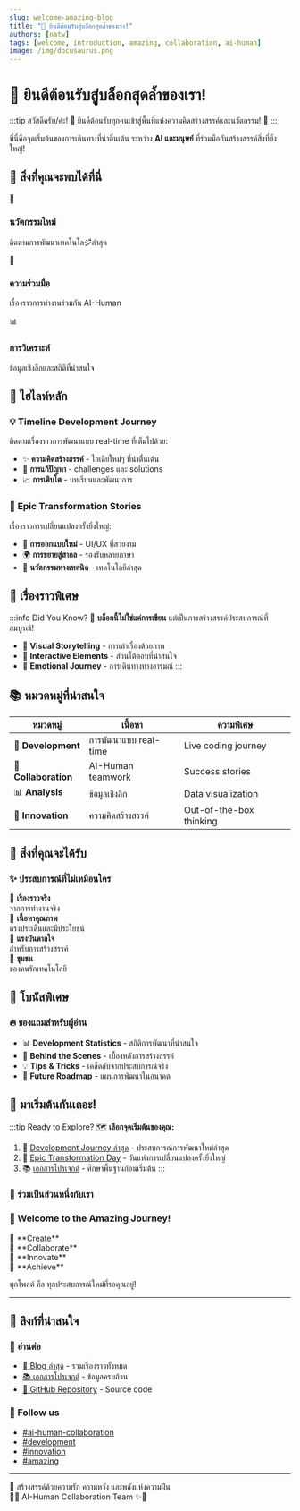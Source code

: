 ```yaml
---
slug: welcome-amazing-blog
title: "🎉 ยินดีต้อนรับสู่บล็อกสุดล้ำของเรา!"
authors: [natw]
tags: [welcome, introduction, amazing, collaboration, ai-human]
image: /img/docusaurus.png
---
```


# 🎉 ยินดีต้อนรับสู่บล็อกสุดล้ำของเรา!

:::tip สวัสดีครับ/ค่ะ! 👋
ยินดีต้อนรับทุกคนเข้าสู่พื้นที่แห่งความคิดสร้างสรรค์และนวัตกรรม! 🚀
:::

ที่นี่คือจุดเริ่มต้นของการเดินทางที่น่าตื่นเต้น ระหว่าง **AI และมนุษย์** ที่ร่วมมือกันสร้างสรรค์สิ่งที่ยิ่งใหญ่!

<!-- truncate -->

## 🌟 สิ่งที่คุณจะพบได้ที่นี่

<div style={{display: 'grid', gridTemplateColumns: 'repeat(auto-fit, minmax(250px, 1fr))', gap: '20px', margin: '30px 0'}}>
  <div style={{textAlign: 'center', padding: '25px', background: 'linear-gradient(135deg, #667eea, #764ba2)', borderRadius: '15px', color: 'white'}}>
    <div style={{fontSize: '3em', marginBottom: '15px'}}>🚀</div>
    <h3>นวัตกรรมใหม่</h3>
    <p>ติดตามการพัฒนาเทคโนโลジีล่าสุด</p>
  </div>
  
  <div style={{textAlign: 'center', padding: '25px', background: 'linear-gradient(135deg, #f093fb, #f5576c)', borderRadius: '15px', color: 'white'}}>
    <div style={{fontSize: '3em', marginBottom: '15px'}}>🤝</div>
    <h3>ความร่วมมือ</h3>
    <p>เรื่องราวการทำงานร่วมกัน AI-Human</p>
  </div>
  
  <div style={{textAlign: 'center', padding: '25px', background: 'linear-gradient(135deg, #4facfe, #00f2fe)', borderRadius: '15px', color: 'white'}}>
    <div style={{fontSize: '3em', marginBottom: '15px'}}>📊</div>
    <h3>การวิเคราะห์</h3>
    <p>ข้อมูลเชิงลึกและสถิติที่น่าสนใจ</p>
  </div>
</div>

## 🎯 ไฮไลท์หลัก

### 💡 **Timeline Development Journey**
ติดตามเรื่องราวการพัฒนาแบบ real-time ที่เต็มไปด้วย:
- ✨ **ความคิดสร้างสรรค์** - ไอเดียใหม่ๆ ที่น่าตื่นเต้น
- 🔧 **การแก้ปัญหา** - challenges และ solutions
- 📈 **การเติบโต** - บทเรียนและพัฒนาการ

### 🎨 **Epic Transformation Stories**
เรื่องราวการเปลี่ยนแปลงครั้งยิ่งใหญ่:
- 🌈 **การออกแบบใหม่** - UI/UX ที่สวยงาม
- 🌍 **การขยายสู่สากล** - รองรับหลายภาษา
- 🚀 **นวัตกรรมทางเทคนิค** - เทคโนโลยีล่าสุด

## 🎪 เรื่องราวพิเศษ

:::info Did You Know? 🤔
**บล็อกนี้ไม่ใช่แค่การเขียน** แต่เป็นการสร้างสรรค์ประสบการณ์ที่สมบูรณ์!

- 🎨 **Visual Storytelling** - การเล่าเรื่องด้วยภาพ
- 🎵 **Interactive Elements** - ส่วนโต้ตอบที่น่าสนใจ  
- 🌈 **Emotional Journey** - การเดินทางทางอารมณ์
:::

## 📚 หมวดหมู่ที่น่าสนใจ

| หมวดหมู่ | เนื้อหา | ความพิเศษ |
|---------|--------|-----------|
| 🚀 **Development** | การพัฒนาแบบ real-time | Live coding journey |
| 🤝 **Collaboration** | AI-Human teamwork | Success stories |
| 📊 **Analysis** | ข้อมูลเชิงลึก | Data visualization |
| 🎨 **Innovation** | ความคิดสร้างสรรค์ | Out-of-the-box thinking |

## 🌟 สิ่งที่คุณจะได้รับ

<div style={{background: 'linear-gradient(135deg, #74b9ff, #0984e3)', padding: '30px', borderRadius: '20px', color: 'white', margin: '30px 0'}}>
  <h3 style={{color: 'white', marginBottom: '20px'}}>✨ ประสบการณ์ที่ไม่เหมือนใคร</h3>
  
  <div style={{display: 'grid', gridTemplateColumns: 'repeat(auto-fit, minmax(200px, 1fr))', gap: '15px'}}>
    <div>📖 <strong>เรื่องราวจริง</strong><br/>จากการทำงานจริง</div>
    <div>🎯 <strong>เนื้อหาคุณภาพ</strong><br/>ตรงประเด็นและมีประโยชน์</div>
    <div>🚀 <strong>แรงบันดาลใจ</strong><br/>สำหรับการสร้างสรรค์</div>
    <div>🤝 <strong>ชุมชน</strong><br/>ของคนรักเทคโนโลยี</div>
  </div>
</div>

## 🎁 โบนัสพิเศษ

### 🔥 ของแถมสำหรับผู้อ่าน
- 📊 **Development Statistics** - สถิติการพัฒนาที่น่าสนใจ
- 🎨 **Behind the Scenes** - เบื้องหลังการสร้างสรรค์
- 💡 **Tips & Tricks** - เคล็ดลับจากประสบการณ์จริง
- 🚀 **Future Roadmap** - แผนการพัฒนาในอนาคต

## 🎊 มาเริ่มต้นกันเถอะ!

:::tip Ready to Explore? 🗺️
**เลือกจุดเริ่มต้นของคุณ:**

1. 🌟 [Development Journey ล่าสุด](/th/blog/ai-development-journey-2025-06-11) - ประสบการณ์การพัฒนาใหม่ล่าสุด
2. 🌈 [Epic Transformation Day](/th/blog/epic-transformation-day-2025-06-10) - วันแห่งการเปลี่ยนแปลงครั้งยิ่งใหญ่
3. 📚 [เอกสารโปรเจกต์](/docs/intro) - ศึกษาพื้นฐานก่อนเริ่มต้น
:::

### 🤝 ร่วมเป็นส่วนหนึ่งกับเรา

<div style={{textAlign: 'center', padding: '40px', background: 'linear-gradient(135deg, #a8edea, #fed6e3)', borderRadius: '20px', margin: '30px 0'}}>
  <h3 style={{color: '#2d3748', marginBottom: '20px'}}>🎉 Welcome to the Amazing Journey!</h3>
  
  <div style={{display: 'flex', justifyContent: 'center', gap: '20px', flexWrap: 'wrap'}}>
    <div style={{color: '#2d3748'}}>🚀 **Create**</div>
    <div style={{color: '#2d3748'}}>🤝 **Collaborate**</div>
    <div style={{color: '#2d3748'}}>🌟 **Innovate**</div>
    <div style={{color: '#2d3748'}}>🎯 **Achieve**</div>
  </div>
  
  <p style={{color: '#4a5568', marginTop: '20px', fontSize: '1.1em'}}>
    ทุกโพสต์ คือ ทุกประสบการณ์ใหม่ที่รอคุณอยู่! 
  </p>
</div>

---

## 🔗 ลิงก์ที่น่าสนใจ

### 📖 อ่านต่อ
- [🌟 Blog ล่าสุด](/th/blog) - รวมเรื่องราวทั้งหมด
- [📚 เอกสารโปรเจกต์](/docs/intro) - ข้อมูลครบถ้วน
- [🎯 GitHub Repository](https://github.com/alchemycat/AI-HUMAN-COLLAB-CAT-LAB) - Source code

### 🎪 Follow us
- [#ai-human-collaboration](/th/blog/tags/ai-human-collaboration)
- [#development](/th/blog/tags/development)
- [#innovation](/th/blog/tags/innovation)
- [#amazing](/th/blog/tags/amazing)

---

<div style={{textAlign: 'center', padding: '30px', fontStyle: 'italic', color: '#666'}}>
💝 สร้างสรรค์ด้วยความรัก ความหวัง และพลังแห่งความฝัน<br/>
🚀✨ AI-Human Collaboration Team ✨🚀
</div>